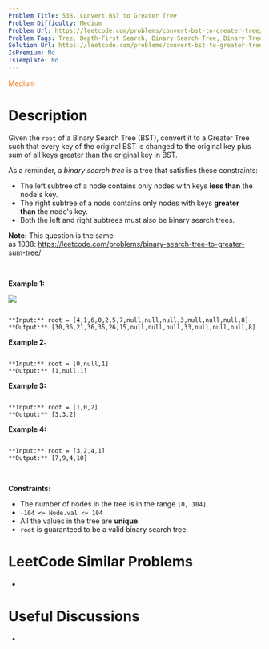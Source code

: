 ```yaml
---
Problem Title: 538. Convert BST to Greater Tree
Problem Difficulty: Medium
Problem Url: https://leetcode.com/problems/convert-bst-to-greater-tree/
Problem Tags: Tree, Depth-First Search, Binary Search Tree, Binary Tree
Solution Url: https://leetcode.com/problems/convert-bst-to-greater-tree/solution/
IsPremium: No
IsTemplate: No
---
```


<span style="color: rgb(239, 108, 0);">Medium</span>

# Description

Given the `root` of a Binary Search Tree (BST), convert it to a Greater Tree such that every key of the original BST is changed to the original key plus sum of all keys greater than the original key in BST.


As a reminder, a *binary search tree* is a tree that satisfies these constraints:


* The left subtree of a node contains only nodes with keys **less than** the node's key.
* The right subtree of a node contains only nodes with keys **greater than** the node's key.
* Both the left and right subtrees must also be binary search trees.


**Note:** This question is the same as 1038: <https://leetcode.com/problems/binary-search-tree-to-greater-sum-tree/>


 


**Example 1:**


![](https://assets.leetcode.com/uploads/2019/05/02/tree.png)

```

**Input:** root = [4,1,6,0,2,5,7,null,null,null,3,null,null,null,8]
**Output:** [30,36,21,36,35,26,15,null,null,null,33,null,null,null,8]

```

**Example 2:**



```

**Input:** root = [0,null,1]
**Output:** [1,null,1]

```

**Example 3:**



```

**Input:** root = [1,0,2]
**Output:** [3,3,2]

```

**Example 4:**



```

**Input:** root = [3,2,4,1]
**Output:** [7,9,4,10]

```

 


**Constraints:**


* The number of nodes in the tree is in the range `[0, 104]`.
* `-104 <= Node.val <= 104`
* All the values in the tree are **unique**.
* `root` is guaranteed to be a valid binary search tree.




# LeetCode Similar Problems

- []()

# Useful Discussions

- []()
